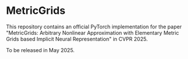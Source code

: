# MetricGrids
This repository contains an official PyTorch implementation for the paper "MetricGrids:  Arbitrary Nonlinear Approximation with Elementary Metric Grids based Implicit Neural Representation" in CVPR 2025.

To be released in May 2025.
